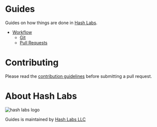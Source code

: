 # Guides

Guides on how things are done in [Hash Labs](www.hashlabs.com).

* [Workflow](/workflow)
  * [Git](/workflow/git)
  * [Pull Requests](/workflow/pull-requests)

# Contributing

Please read the [contribution guidelines](https://github.com/thoughtbot/guides/blob/master/CONTRIBUTING.md) before submitting a pull request.

# About Hash Labs

![hash labs logo](https://projects.invisionapp.com/assets/609036/7955492/AD8F5CE34B46D3F4AAC9175DE01DAFF8976C40BEDE3F7211CCA01AA5BAA7376E/thumbnail)

Guides is maintained by [Hash Labs LLC](www.hashlabs.com)
